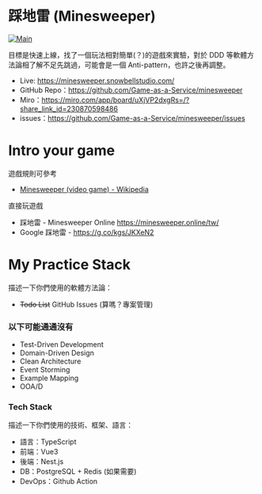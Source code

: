 # 踩地雷 (Minesweeper)
[![Main](https://github.com/Game-as-a-Service/minesweeper/actions/workflows/main.yml/badge.svg)](https://github.com/Game-as-a-Service/minesweeper/actions/workflows/main.yml)

目標是快速上線，找了一個玩法相對簡單(？)的遊戲來實驗，對於 DDD 等軟體方法論相了解不足先跳過，可能會是一個 Anti-pattern，也許之後再調整。

- Live: https://minesweeper.snowbellstudio.com/
- GitHub Repo：https://github.com/Game-as-a-Service/minesweeper
- Miro：https://miro.com/app/board/uXjVP2dxgRs=/?share_link_id=230870598486
- issues：https://github.com/Game-as-a-Service/minesweeper/issues

# Intro your game
遊戲規則可參考
- [Minesweeper (video game) - Wikipedia](https://en.wikipedia.org/wiki/Minesweeper_(video_game))

直接玩遊戲
- 踩地雷 - Minesweeper Online https://minesweeper.online/tw/
- Google 踩地雷 - https://g.co/kgs/JKXeN2

# My Practice Stack
描述一下你們使用的軟體方法論：
- ~~Todo List~~ GitHub Issues (算嗎？專案管理)

### 以下可能通通沒有
- Test-Driven Development
- Domain-Driven Design
- Clean Architecture
- Event Storming
- Example Mapping
- OOA/D

### Tech Stack
描述一下你們使用的技術、框架、語言：
- 語言：TypeScript
- 前端：Vue3
- 後端：Nest.js
- DB：PostgreSQL + Redis (如果需要)
- DevOps：Github Action
